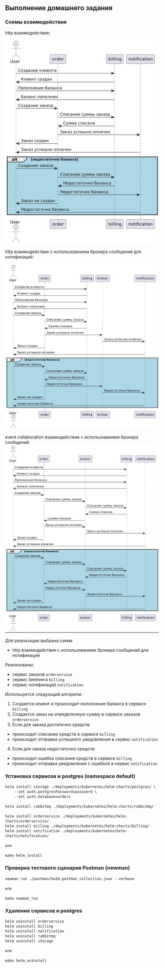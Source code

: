 ## Выполнение домашнего задания

### Схемы вхаимодействия

http взаимодействие:

![Alt text](./pictures/http.jpg?raw=true "")

http взаимодействие с использованием брокера сообщений для нотификаций:

![Alt text](./pictures/http-event.jpg?raw=true "")

event collaboration взаимодействие с использованием брокера сообщений:
![Alt text](./pictures/http-event-collaboration.jpg?raw=true "")


Для реализации выбрана схема 

- http взаимодействия с использованием брокера сообщений для нотификаций

Реализованы:
- сервис заказов `orderservice`
- сервис биллинга `billing`
- сервис нотификаций `notification`


Используется следующий алгоритм:
1) Создается клиент и происходит пополнение баланса в сервисе `billing`
2) Создается заказ на определенную сумму в сервисе заказов `orderservice`
3) Если для заказа достаточно средств:
- происходит списание средств в сервисе `billing`
- происходит отправка успешного уведомления в сервис `notification`
4) Если для заказа недостаточно средств:
- происходит ошибка списания средств в сервисе `billing`
- происходит отправка уведомления с ошибкой в сервис `notification`


### Установка сервисов и postgres (namespace default)

```
helm install storage ./deployments/kubernetes/helm-charts/postgres/ \
    --set auth.postgresPassword=password \
    --set auth.database=orders

helm install rabbitmq ./deployments/kubernetes/helm-charts/rabbitmq/

helm install orderservice ./deployments/kubernetes/helm-charts/orderservice/
helm install billing ./deployments/kubernetes/helm-charts/billing/
helm install notification ./deployments/kubernetes/helm-charts/notification/

или

make helm_install
```

### Проверка тестового сценария Postman (newman)
```
newman run ./postman/hw10.postman_collection.json --verbose

или

make newman_run
```

### Удаление сервисов и postgres
```
helm uninstall orderservice
helm uninstall billing
helm uninstall notification
helm uninstall rabbitmq
helm uninstall storage

или

make helm_uninstall
```
